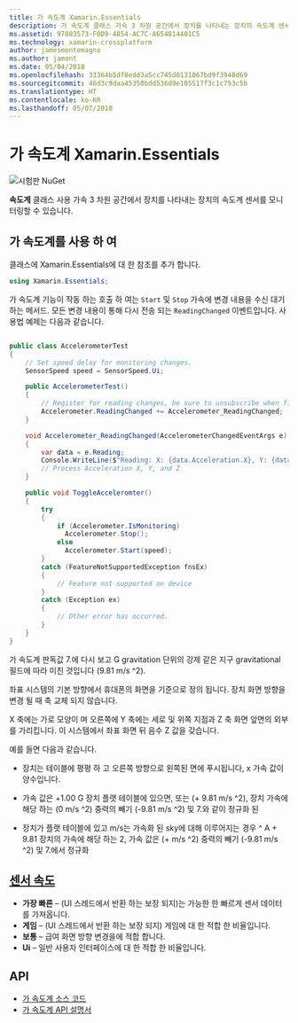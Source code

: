 ```yaml
---
title: 가 속도계 Xamarin.Essentials
description: 가 속도계 클래스 가속 3 차원 공간에서 장치를 나타내는 장치의 속도계 센서를 모니터링할 수 있습니다.
ms.assetid: 97883573-F0D9-4854-AC7C-A654814401C5
ms.technology: xamarin-crossplatform
author: jamesmontemagno
ms.author: jamont
ms.date: 05/04/2018
ms.openlocfilehash: 33364b5df8edd3a5cc745d0131067bd9f3940d69
ms.sourcegitcommit: 46d3c9daa45350bdd536d9e105517f3c1c753c5b
ms.translationtype: HT
ms.contentlocale: ko-KR
ms.lasthandoff: 05/07/2018
---
```

# <a name="xamarinessentials-accelerometer"></a>가 속도계 Xamarin.Essentials

![시험판 NuGet](~/media/shared/pre-release.png)

**속도계** 클래스 사용 가속 3 차원 공간에서 장치를 나타내는 장치의 속도계 센서를 모니터링할 수 있습니다.

## <a name="using-accelerometer"></a>가 속도계를 사용 하 여

클래스에 Xamarin.Essentials에 대 한 참조를 추가 합니다.

```csharp
using Xamarin.Essentials;
```

가 속도계 기능이 작동 하는 호출 하 여는 `Start` 및 `Stop` 가속에 변경 내용을 수신 대기 하는 메서드. 모든 변경 내용이 통해 다시 전송 되는 `ReadingChanged` 이벤트입니다. 사용법 예제는 다음과 같습니다.

```csharp

public class AccelerometerTest
{
    // Set speed delay for monitoring changes.
    SensorSpeed speed = SensorSpeed.Ui;

    public AccelerometerTest()
    {
        // Register for reading changes, be sure to unsubscribe when finished
        Accelerometer.ReadingChanged += Accelerometer_ReadingChanged;
    }

    void Accelerometer_ReadingChanged(AccelerometerChangedEventArgs e)
    {
        var data = e.Reading;
        Console.WriteLine($"Reading: X: {data.Acceleration.X}, Y: {data.Acceleration.Y}, Z: {data.Acceleration.Z}");
        // Process Acceleration X, Y, and Z
    }

    public void ToggleAcceleromter()
    {
        try
        {
            if (Accelerometer.IsMonitoring)
              Accelerometer.Stop();
            else
              Accelerometer.Start(speed);
        }
        catch (FeatureNotSupportedException fnsEx)
        {
            // Feature not supported on device
        }
        catch (Exception ex)
        {
            // Other error has occurred.
        }
    }
}
```

가 속도계 판독값 7.에 다시 보고 G gravitation 단위의 강제 같은 지구 gravitational 필드에 따라 미친 것입니다 (9.81 m/s ^2).

좌표 시스템의 기본 방향에서 휴대폰의 화면을 기준으로 정의 됩니다. 장치 화면 방향을 변경 될 때 축 교체 되지 않습니다.

X 축에는 가로 모양이 며 오른쪽에 Y 축에는 세로 및 위쪽 지점과 Z 축 화면 앞면의 외부를 가리킵니다. 이 시스템에서 좌표 화면 뒤 음수 Z 값을 갖습니다.

예를 들면 다음과 같습니다.

* 장치는 테이블에 평평 하 고 오른쪽 방향으로 왼쪽된 면에 푸시됩니다, x 가속 값이 양수입니다.

* 가속 값은 +1.00 G 장치 플랫 테이블에 있으면, 또는 (+ 9.81 m/s ^2), 장치 가속에 해당 하는 (0 m/s ^2) 중력의 빼기 (-9.81 m/s ^2) 및 7.와 같이 정규화 된

* 장치가 플랫 테이블에 있고 m/s는 가속화 된 sky에 대해 이루어지는 경우 ^ A + 9.81 장치의 가속에 해당 하는 2, 가속 값은 (+ m/s ^2) 중력의 빼기 (-9.81 m/s ^2) 및 7.에서 정규화 

## <a name="sensor-speedxrefxamarinessentialssensorspeed"></a>[센서 속도](xref:Xamarin.Essentials.SensorSpeed)

- **가장 빠른** – (UI 스레드에서 반환 하는 보장 되지)는 가능한 한 빠르게 센서 데이터를 가져옵니다.
- **게임** – (UI 스레드에서 반환 하는 보장 되지) 게임에 대 한 적합 한 비율입니다.
- **보통** – 급여 화면 방향 변경을에 적합 합니다.
- **Ui** – 일반 사용자 인터페이스에 대 한 적합 한 비율입니다.

## <a name="api"></a>API

- [가 속도계 소스 코드](https://github.com/xamarin/Essentials/tree/master/Essentials/Acceleromter)
- [가 속도계 API 설명서](xref:Xamarin.Essentials.Accelerometer)

